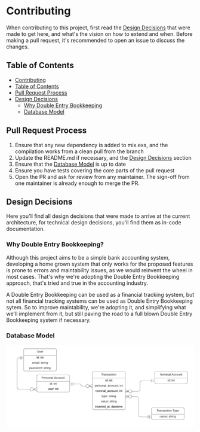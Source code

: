 # Contributing

When contributing to this project, first read the [Design Decisions](#design-decisions) that were made to get here, and what's the vision on how to extend and when. Before making a pull request, it's recommended to open an issue to discuss the changes.

## Table of Contents

<!--ts-->
  * [Contributing](#contributing)
  * [Table of Contents](#table-of-contents)
  * [Pull Request Process](#pull-request-process)
  * [Design Decisions](#design-decisions)
    * [Why Double Entry Bookkeeping](#why-double-entry-bookkeeping)
    * [Database Model](#database-model)
<!--te--> 
## Pull Request Process

1. Ensure that any new dependency is added to mix.exs, and the compilation works from a clean pull from the branch
2. Update the README.md if necessary, and the [Design Decisions](#design-decisions) section
3. Ensure that the [Database Model](#database-model) is up to date
4. Ensure you have tests covering the core parts of the pull request
5. Open the PR and ask for review from any maintainer. The sign-off from one maintainer is already enough to merge the PR.

## Design Decisions

Here you'll find all design decisions that were made to arrive at the current architecture, for technical design decisions, you'll find them as in-code documentation.

### Why Double Entry Bookkeeping?

Although this project aims to be a simple bank accounting system, developing a home grown system that only works for the proposed features is prone to errors and maintability issues, as we would reinvent the wheel in most cases.
That's why we're adopting the Double Entry Bookkeeping approach, that's tried and true in the accounting industry.

A Double Entry Bookkeeping can be used as a financial tracking system, but not all financial tracking systems can be used as Double Entry Bookkeeping sytem.
So to improve maintability, we're adopting it, and simplifying what we'll implement from it, but still paving the road to a full blown Double Entry Bookkeeping system if necessary.

### Database Model

![double entry bookkeeping model](./bank_accounting_model.png)
